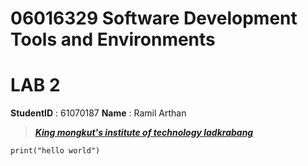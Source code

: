 # 06016329 Software Development Tools and Environments
  
  
# LAB 2  
  
  
**StudentID** : 61070187
**Name** : Ramil Arthan

>[***King mongkut's institute of technology ladkrabang***](https://www.google.com)

```
print("hello world")
```

